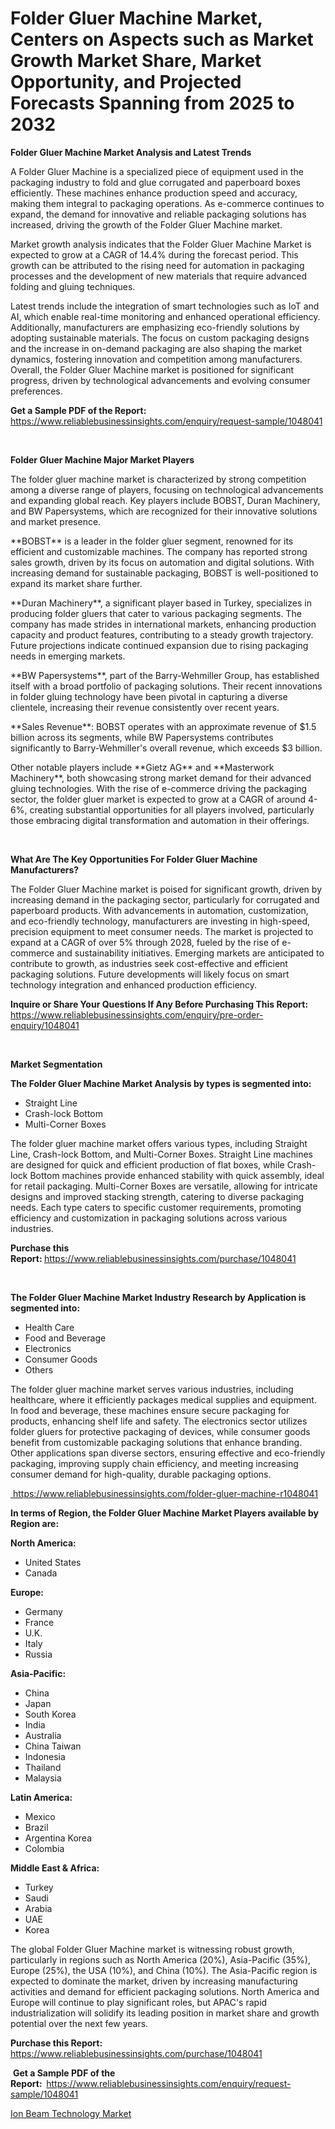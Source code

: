 <p><h1>Folder Gluer Machine Market, Centers on Aspects such as Market Growth Market Share, Market Opportunity, and Projected Forecasts Spanning from 2025 to 2032</h1></p><p><strong>Folder Gluer Machine Market Analysis and Latest Trends</strong></p>
<p><p>A Folder Gluer Machine is a specialized piece of equipment used in the packaging industry to fold and glue corrugated and paperboard boxes efficiently. These machines enhance production speed and accuracy, making them integral to packaging operations. As e-commerce continues to expand, the demand for innovative and reliable packaging solutions has increased, driving the growth of the Folder Gluer Machine market. </p><p>Market growth analysis indicates that the Folder Gluer Machine Market is expected to grow at a CAGR of 14.4% during the forecast period. This growth can be attributed to the rising need for automation in packaging processes and the development of new materials that require advanced folding and gluing techniques. </p><p>Latest trends include the integration of smart technologies such as IoT and AI, which enable real-time monitoring and enhanced operational efficiency. Additionally, manufacturers are emphasizing eco-friendly solutions by adopting sustainable materials. The focus on custom packaging designs and the increase in on-demand packaging are also shaping the market dynamics, fostering innovation and competition among manufacturers. Overall, the Folder Gluer Machine market is positioned for significant progress, driven by technological advancements and evolving consumer preferences.</p></p>
<p><strong>Get a Sample PDF of the Report:&nbsp;</strong> <a href="https://www.reliablebusinessinsights.com/enquiry/request-sample/1048041?utm_campaign=2132&utm_medium=2&utm_source=Github&utm_content=ia&utm_term=18022025&utm_id=folder-gluer-machine">https://www.reliablebusinessinsights.com/enquiry/request-sample/1048041</a></p>
<p>&nbsp;</p>
<p><strong>Folder Gluer Machine Major Market Players</strong></p>
<p><p>The folder gluer machine market is characterized by strong competition among a diverse range of players, focusing on technological advancements and expanding global reach. Key players include BOBST, Duran Machinery, and BW Papersystems, which are recognized for their innovative solutions and market presence.</p><p>**BOBST** is a leader in the folder gluer segment, renowned for its efficient and customizable machines. The company has reported strong sales growth, driven by its focus on automation and digital solutions. With increasing demand for sustainable packaging, BOBST is well-positioned to expand its market share further.</p><p>**Duran Machinery**, a significant player based in Turkey, specializes in producing folder gluers that cater to various packaging segments. The company has made strides in international markets, enhancing production capacity and product features, contributing to a steady growth trajectory. Future projections indicate continued expansion due to rising packaging needs in emerging markets.</p><p>**BW Papersystems**, part of the Barry-Wehmiller Group, has established itself with a broad portfolio of packaging solutions. Their recent innovations in folder gluing technology have been pivotal in capturing a diverse clientele, increasing their revenue consistently over recent years.</p><p>**Sales Revenue**: BOBST operates with an approximate revenue of $1.5 billion across its segments, while BW Papersystems contributes significantly to Barry-Wehmiller's overall revenue, which exceeds $3 billion.</p><p>Other notable players include **Gietz AG** and **Masterwork Machinery**, both showcasing strong market demand for their advanced gluing technologies. With the rise of e-commerce driving the packaging sector, the folder gluer market is expected to grow at a CAGR of around 4-6%, creating substantial opportunities for all players involved, particularly those embracing digital transformation and automation in their offerings.</p></p>
<p>&nbsp;</p>
<p><strong>What Are The Key Opportunities For Folder Gluer Machine Manufacturers?</strong></p>
<p><p>The Folder Gluer Machine market is poised for significant growth, driven by increasing demand in the packaging sector, particularly for corrugated and paperboard products. With advancements in automation, customization, and eco-friendly technology, manufacturers are investing in high-speed, precision equipment to meet consumer needs. The market is projected to expand at a CAGR of over 5% through 2028, fueled by the rise of e-commerce and sustainability initiatives. Emerging markets are anticipated to contribute to growth, as industries seek cost-effective and efficient packaging solutions. Future developments will likely focus on smart technology integration and enhanced production efficiency.</p></p>
<p><strong>Inquire or Share Your Questions If Any Before Purchasing This Report:</strong> <a href="https://www.reliablebusinessinsights.com/enquiry/pre-order-enquiry/1048041?utm_campaign=2132&utm_medium=2&utm_source=Github&utm_content=ia&utm_term=18022025&utm_id=folder-gluer-machine">https://www.reliablebusinessinsights.com/enquiry/pre-order-enquiry/1048041</a></p>
<p>&nbsp;</p>
<p><strong>Market Segmentation</strong></p>
<p><strong>The Folder Gluer Machine Market Analysis by types is segmented into:</strong></p>
<p><ul><li>Straight Line</li><li>Crash-lock Bottom</li><li>Multi-Corner Boxes</li></ul></p>
<p><p>The folder gluer machine market offers various types, including Straight Line, Crash-lock Bottom, and Multi-Corner Boxes. Straight Line machines are designed for quick and efficient production of flat boxes, while Crash-lock Bottom machines provide enhanced stability with quick assembly, ideal for retail packaging. Multi-Corner Boxes are versatile, allowing for intricate designs and improved stacking strength, catering to diverse packaging needs. Each type caters to specific customer requirements, promoting efficiency and customization in packaging solutions across various industries.</p></p>
<p><strong>Purchase this Report:&nbsp;</strong><a href="https://www.reliablebusinessinsights.com/purchase/1048041?utm_campaign=2132&utm_medium=2&utm_source=Github&utm_content=ia&utm_term=18022025&utm_id=folder-gluer-machine">https://www.reliablebusinessinsights.com/purchase/1048041</a></p>
<p>&nbsp;</p>
<p><strong>The Folder Gluer Machine Market Industry Research by Application is segmented into:</strong></p>
<p><ul><li>Health Care</li><li>Food and Beverage</li><li>Electronics</li><li>Consumer Goods</li><li>Others</li></ul></p>
<p><p>The folder gluer machine market serves various industries, including healthcare, where it efficiently packages medical supplies and equipment. In food and beverage, these machines ensure secure packaging for products, enhancing shelf life and safety. The electronics sector utilizes folder gluers for protective packaging of devices, while consumer goods benefit from customizable packaging solutions that enhance branding. Other applications span diverse sectors, ensuring effective and eco-friendly packaging, improving supply chain efficiency, and meeting increasing consumer demand for high-quality, durable packaging options.</p></p>
<p><a href="https://www.reliablebusinessinsights.com/folder-gluer-machine-r1048041?utm_campaign=2132&utm_medium=2&utm_source=Github&utm_content=ia&utm_term=18022025&utm_id=folder-gluer-machine">&nbsp;https://www.reliablebusinessinsights.com/folder-gluer-machine-r1048041</a></p>
<p><strong>In terms of Region, the Folder Gluer Machine Market Players available by Region are:</strong></p>
<p>
    <p> <strong> North America: </strong>
        <ul>
            <li>United States</li>
            <li>Canada</li>
        </ul>
        </p> 
    <p> <strong> Europe: </strong>
        <ul>
            <li>Germany</li>
            <li>France</li>
            <li>U.K.</li>
            <li>Italy</li>
            <li>Russia</li>
        </ul>
        </p> 
    <p> <strong> Asia-Pacific: </strong>
        <ul>
            <li>China</li>
            <li>Japan</li>
            <li>South Korea</li>
            <li>India</li>
            <li>Australia</li>
            <li>China Taiwan</li>
            <li>Indonesia</li>
            <li>Thailand</li>
            <li>Malaysia</li>
        </ul>
        </p> 
    <p> <strong> Latin America: </strong>
        <ul>
            <li>Mexico</li>
            <li>Brazil</li>
            <li>Argentina Korea</li>
            <li>Colombia</li>
        </ul>
        </p> 
    <p> <strong> Middle East & Africa: </strong>
        <ul>
            <li>Turkey</li>
            <li>Saudi</li>
            <li>Arabia</li>
            <li>UAE</li>
            <li>Korea</li>
        </ul>
    </p>
    </p>
<p><p>The global Folder Gluer Machine market is witnessing robust growth, particularly in regions such as North America (20%), Asia-Pacific (35%), Europe (25%), the USA (10%), and China (10%). The Asia-Pacific region is expected to dominate the market, driven by increasing manufacturing activities and demand for efficient packaging solutions. North America and Europe will continue to play significant roles, but APAC's rapid industrialization will solidify its leading position in market share and growth potential over the next few years.</p></p>
<p><strong>Purchase this Report: </strong><a href="https://www.reliablebusinessinsights.com/purchase/1048041?utm_campaign=2132&utm_medium=2&utm_source=Github&utm_content=ia&utm_term=18022025&utm_id=folder-gluer-machine">https://www.reliablebusinessinsights.com/purchase/1048041</a></p>
<p>&nbsp;<strong>Get a Sample PDF of the Report:&nbsp;&nbsp;</strong><a href="https://www.reliablebusinessinsights.com/enquiry/request-sample/1048041?utm_campaign=2132&utm_medium=2&utm_source=Github&utm_content=ia&utm_term=18022025&utm_id=folder-gluer-machine">https://www.reliablebusinessinsights.com/enquiry/request-sample/1048041</a></p>
<p><strong></strong></p>
<p><p><a href="https://github.com/shondapmbau/Market-Research-Report-List-1/blob/main/ion-beam-technology-market.md?utm_campaign=2132&utm_medium=2&utm_source=Github&utm_content=ia&utm_term=18022025&utm_id=folder-gluer-machine">Ion Beam Technology Market</a></p></p>